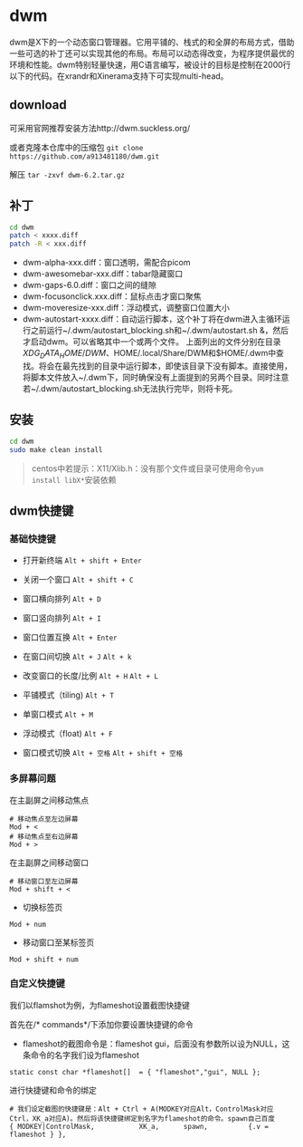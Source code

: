 # dwm
dwm是X下的一个动态窗口管理器。它用平铺的、栈式的和全屏的布局方式，借助一些可选的补丁还可以实现其他的布局。布局可以动态得改变，为程序提供最优的环境和性能。dwm特别轻量快速，用C语言编写，被设计的目标是控制在2000行以下的代码。在xrandr和Xinerama支持下可实现multi-head。
## download

可采用官网推荐安装方法http://dwm.suckless.org/

或者克隆本仓库中的压缩包
`git clone https://github.com/a913481180/dwm.git`

解压
`tar -zxvf dwm-6.2.tar.gz`



## 补丁

```bash
cd dwm
patch < xxxx.diff
patch -R < xxx.diff
```

- dwm-alpha-xxx.diff：窗口透明，需配合picom
- dwm-awesomebar-xxx.diff：tabar隐藏窗口
- dwm-gaps-6.0.diff：窗口之间的缝隙
- dwm-focusonclick.xxx.diff：鼠标点击才窗口聚焦
- dwm-moveresize-xxx.diff：浮动模式，调整窗口位置大小
- dwm-autostart-xxxx.diff：自动运行脚本，这个补丁将在dwm进入主循环运行之前运行~/.dwm/autostart_blocking.sh和~/.dwm/autostart.sh &，然后才启动dwm。可以省略其中一个或两个文件。 上面列出的文件分别在目录$XDG_DATA_HOME/DWM、$HOME/.local/Share/DWM和$HOME/.dwm中查找。将会在最先找到的目录中运行脚本，即使该目录下没有脚本。直接使用，将脚本文件放入~/.dwm下，同时确保没有上面提到的另两个目录。同时注意若~/.dwm/autostart_blocking.sh无法执行完毕，则将卡死。

## 安装

```bash
cd dwm
sudo make clean install
```


>centos中若提示：X11/Xlib.h：没有那个文件或目录可使用命令`yum install libX*`安装依赖



## dwm快捷键

### 基础快捷键
- 打开新终端
`Alt + shift + Enter`

- 关闭一个窗口
`Alt + shift + C`

- 窗口横向排列
`Alt + D`

- 窗口竖向排列
`Alt + I`

- 窗口位置互换
`Alt + Enter`

- 在窗口间切换
`Alt + J`
`Alt + k`

- 改变窗口的长度/比例
`Alt + H`
`Alt + L`

- 平铺模式（tiling)
`Alt + T`

- 单窗口模式
`Alt + M`

- 浮动模式（float) `Alt + F`

- 窗口模式切换
`Alt + 空格`
`Alt + shift + 空格`

### 多屏幕问题
在主副屏之间移动焦点

```
# 移动焦点至左边屏幕
Mod + < 
# 移动焦点至右边屏幕
Mod + >
```

在主副屏之间移动窗口

```
# 移动窗口至左边屏幕
Mod + shift + <
```

- 切换标签页

`Mod + num`

- 移动窗口至某标签页

`Mod + shift + num`

### 自定义快捷键
我们以flamshot为例，为flameshot设置截图快捷键

首先在/* commands*/下添加你要设置快捷键的命令
- flameshot的截图命令是：flameshot gui，后面没有参数所以设为NULL，这条命令的名字我们设为flameshot

`static const char *flameshot[]  = { "flameshot","gui", NULL };`

进行快捷键和命令的绑定

```
# 我们设定截图的快捷键是：Alt + Ctrl + A(MODKEY对应Alt，ControlMask对应Ctrl，XK_a对应A)。然后将该快捷键绑定到名字为flameshot的命令。spawn自己百度
{ MODKEY|ControlMask,           XK_a,      spawn,          {.v = flameshot } },
```

